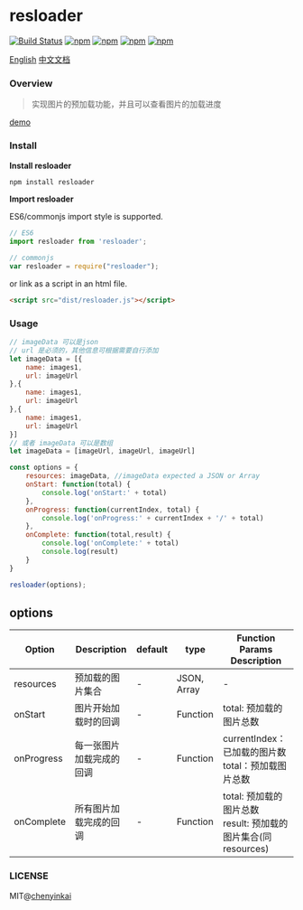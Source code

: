 # resloader

[![Build Status](https://travis-ci.org/chenyinkai/resloader.svg?branch=master)](https://travis-ci.org/chenyinkai/resloader)
[![npm](https://img.shields.io/npm/v/resloader.svg)](https://www.npmjs.com/package/resloader)
[![npm](https://img.shields.io/npm/dt/resloader.svg)](https://www.npmjs.com/package/resloader)
[![npm](https://img.shields.io/npm/l/resloader.svg)](https://www.npmjs.com/package/resloader)
[![npm](https://img.shields.io/badge/code_style-standard-brightgreen.svg)](https://github.com/standard/standard)

[English](https://github.com/chenyinkai/resloader)
[中文文档](https://github.com/chenyinkai/resloader/blob/master/READMECN.md)

### Overview

> 实现图片的预加载功能，并且可以查看图片的加载进度

[demo](https://chenyinkai.github.io/Pages/resloader/example/progress.html)

### Install

**Install resloader**

```sh
npm install resloader
```

**Import resloader**

ES6/commonjs import style is supported.

```js
// ES6
import resloader from 'resloader';

// commonjs
var resloader = require("resloader");
```

or link as a script in an html file.

```html
<script src="dist/resloader.js"></script>
```

### Usage

```js
// imageData 可以是json
// url 是必须的，其他信息可根据需要自行添加
let imageData = [{
    name: images1,
    url: imageUrl
},{
    name: images1,
    url: imageUrl
},{
    name: images1,
    url: imageUrl
}]
// 或者 imageData 可以是数组
let imageData = [imageUrl, imageUrl, imageUrl]

const options = {
    resources: imageData, //imageData expected a JSON or Array
    onStart: function(total) {
        console.log('onStart:' + total)
    },
    onProgress: function(currentIndex, total) {
        console.log('onProgress:' + currentIndex + '/' + total)
    },
    onComplete: function(total,result) {
        console.log('onComplete:' + total)
        console.log(result)
    }
}

resloader(options);
```

## options

| Option         | Description              | default | type         | Function Params  Description      |
| -------------- | ----------------------   | ------- | ------------ | ------------------------ |
| resources      | 预加载的图片集合          | -        | JSON, Array  |           -              |
| onStart        | 图片开始加载时的回调       | -       | Function     |   total: 预加载的图片总数              |
| onProgress     | 每一张图片加载完成的回调   | -       | Function     |   currentIndex：已加载的图片数<br> total：预加载图片总数              |
| onComplete     | 所有图片加载完成的回调     | -       | Function     |   total: 预加载的图片总数 <br> result: 预加载的图片集合(同resources)   |



### LICENSE

MIT@[chenyinkai](https://github.com/chenyinkai)